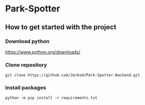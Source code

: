 # Park-Spotter

## How to get started with the project 

### Download python 
https://www.python.org/downloads/

### Clone repository
```
git clone https://github.com/JerbsH/Park-Spotter-Backend.git
```
### Install packages
```
python -m pip install -r requirements.txt
```


